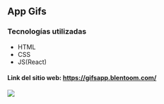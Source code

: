 ## App Gifs
### Tecnologías utilizadas

- HTML
- CSS
- JS(React)




#### Link del sitio web:  https://gifsapp.blentoom.com/

![](https://user-images.githubusercontent.com/58642814/160644888-441f2cbc-24ab-4e33-a4b4-f3752dbda229.PNG)
